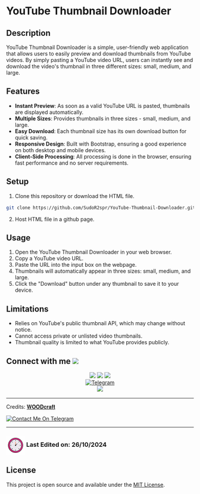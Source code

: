 # YouTube Thumbnail Downloader

## Description

YouTube Thumbnail Downloader is a simple, user-friendly web application that allows users to easily preview and download thumbnails from YouTube videos. By simply pasting a YouTube video URL, users can instantly see and download the video's thumbnail in three different sizes: small, medium, and large.

## Features

- **Instant Preview**: As soon as a valid YouTube URL is pasted, thumbnails are displayed automatically.
- **Multiple Sizes**: Provides thumbnails in three sizes - small, medium, and large.
- **Easy Download**: Each thumbnail size has its own download button for quick saving.
- **Responsive Design**: Built with Bootstrap, ensuring a good experience on both desktop and mobile devices.
- **Client-Side Processing**: All processing is done in the browser, ensuring fast performance and no server requirements.

## Setup

1. Clone this repository or download the HTML file.
```bash
git clone https://github.com/SudoR2spr/YouTube-Thumbnail-Downloader.git
```
2. Host HTML file in a github page.


## Usage

1. Open the YouTube Thumbnail Downloader in your web browser.
2. Copy a YouTube video URL.
3. Paste the URL into the input box on the webpage.
4. Thumbnails will automatically appear in three sizes: small, medium, and large.
5. Click the "Download" button under any thumbnail to save it to your device.


## Limitations

- Relies on YouTube's public thumbnail API, which may change without notice.
- Cannot access private or unlisted video thumbnails.
- Thumbnail quality is limited to what YouTube provides publicly.

## Connect with me <img src="https://media.giphy.com/media/iY8CRBdQXODJSCERIr/giphy.gif" width="30px">
<p align="center">
<a href="https://t.me/Opleech_WD"><img src="https://img.shields.io/badge/-𝐖𝐎𝐎𝐃𝐜𝐫𝐚𝐟𝐭 𝐌𝐢𝐫𝐫𝐨𝐫 𝐙𝐨𝐧𝐞™%20%20-0077B5?style=flat&logo=Telegram&logoColor=white"/></a>
<a href="https://t.me/WD_Topic_Group"><img src="https://img.shields.io/badge/-Wᴅ Tᴏᴘɪᴄ Gʀᴏᴜᴘ%20%20-0077B5?style=flat&logo=Telegram&logoColor=white"/></a>
<a href="https://t.me/WD_Request_Bot"><img src="https://img.shields.io/badge/-𝐖𝐎𝐎𝐃𝐜𝐫𝐚𝐟𝐭,𝐬 𝐁𝐨𝐭%20%20-0077B5?style=flat&logo=Telegram&logoColor=white"/></a>
 <br>
<a href="https://t.me/Opleech"><img title="Telegram" src="https://img.shields.io/static/v1?label=WD.Zone&message=TG&color=blue-green"></a> 
 <br>
<img src="https://media.giphy.com/media/jpVnC65DmYeyRL4LHS/giphy.gif" width="20%"> 
</p>
 
-----
Credits: [𝐖𝐎𝐎𝐃𝐜𝐫𝐚𝐟𝐭](https://t.me/Farooq_is_KING)

[![Contact Me On Telegram](https://img.shields.io/badge/Telegram-2CA5E0?style=for-the-badge&logo=telegram&logoColor=white)](https://t.me/Farooq_is_king)

<hr>
<h3><img src="https://raw.githubusercontent.com/SudoR2spr/SudoR2spr/main/Premium-icon/clock-time.gif" align="center" width="50"> Last Edited on: 26/10/2024</h3>



## License

This project is open source and available under the [MIT License](https://opensource.org/licenses/MIT).
